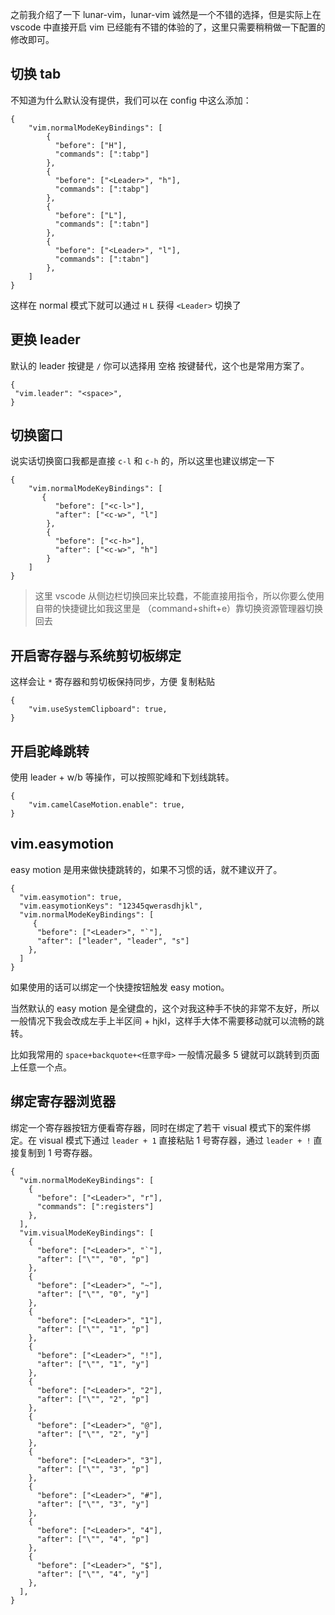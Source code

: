 之前我介绍了一下 lunar-vim，lunar-vim 诚然是一个不错的选择，但是实际上在 vscode 中直接开启 vim 已经能有不错的体验的了，这里只需要稍稍做一下配置的修改即可。

## 切换 tab

不知道为什么默认没有提供，我们可以在 config 中这么添加：

```
{
	"vim.normalModeKeyBindings": [
	    {
	      "before": ["H"],
	      "commands": [":tabp"]
	    },
	    {
	      "before": ["<Leader>", "h"],
	      "commands": [":tabp"]
	    },
	    {
	      "before": ["L"],
	      "commands": [":tabn"]
	    },
	    {
	      "before": ["<Leader>", "l"],
	      "commands": [":tabn"]
	    },
	]
}
```

这样在 normal 模式下就可以通过 `H` `L` 获得 `<Leader>` 切换了

## 更换 leader

默认的 leader 按键是 `/` 你可以选择用 空格 按键替代，这个也是常用方案了。

```
{
 "vim.leader": "<space>",
}
```

## 切换窗口

说实话切换窗口我都是直接 `c-l` 和 `c-h` 的，所以这里也建议绑定一下

```
{
	"vim.normalModeKeyBindings": [
	   {
	      "before": ["<c-l>"],
	      "after": ["<c-w>", "l"]
	    },
	    {
	      "before": ["<c-h>"],
	      "after": ["<c-w>", "h"]
	    }
	]
}
```

> 这里 vscode 从侧边栏切换回来比较蠢，不能直接用指令，所以你要么使用自带的快捷键比如我这里是 （command+shift+e）靠切换资源管理器切换回去

## 开启寄存器与系统剪切板绑定

这样会让 `*` 寄存器和剪切板保持同步，方便 复制粘贴

```
{
	"vim.useSystemClipboard": true,
}
```

## 开启驼峰跳转

使用 leader + w/b 等操作，可以按照驼峰和下划线跳转。

```
{
	"vim.camelCaseMotion.enable": true,
}
```

## vim.easymotion

easy motion 是用来做快捷跳转的，如果不习惯的话，就不建议开了。

```
{
  "vim.easymotion": true,
  "vim.easymotionKeys": "12345qwerasdhjkl",
  "vim.normalModeKeyBindings": [
     {
      "before": ["<Leader>", "`"],
      "after": ["leader", "leader", "s"]
    },
  ]
}
```

如果使用的话可以绑定一个快捷按钮触发 easy motion。

当然默认的 easy motion 是全键盘的，这个对我这种手不快的非常不友好，所以一般情况下我会改成左手上半区间 + hjkl，这样手大体不需要移动就可以流畅的跳转。

比如我常用的 `space+backquote+<任意字母>` 一般情况最多 5 键就可以跳转到页面上任意一个点。

## 绑定寄存器浏览器

绑定一个寄存器按钮方便看寄存器，同时在绑定了若干 visual 模式下的案件绑定。在 visual 模式下通过 `leader + 1` 直接粘贴 1 号寄存器，通过 `leader + !` 直接复制到 1 号寄存器。

```
{
  "vim.normalModeKeyBindings": [
	{
      "before": ["<Leader>", "r"],
      "commands": [":registers"]
    },
  ],
  "vim.visualModeKeyBindings": [
    {
      "before": ["<Leader>", "`"],
      "after": ["\"", "0", "p"]
    },
    {
      "before": ["<Leader>", "~"],
      "after": ["\"", "0", "y"]
    },
    {
      "before": ["<Leader>", "1"],
      "after": ["\"", "1", "p"]
    },
    {
      "before": ["<Leader>", "!"],
      "after": ["\"", "1", "y"]
    },
    {
      "before": ["<Leader>", "2"],
      "after": ["\"", "2", "p"]
    },
    {
      "before": ["<Leader>", "@"],
      "after": ["\"", "2", "y"]
    },
    {
      "before": ["<Leader>", "3"],
      "after": ["\"", "3", "p"]
    },
    {
      "before": ["<Leader>", "#"],
      "after": ["\"", "3", "y"]
    },
    {
      "before": ["<Leader>", "4"],
      "after": ["\"", "4", "p"]
    },
    {
      "before": ["<Leader>", "$"],
      "after": ["\"", "4", "y"]
    },
  ],
}
```
